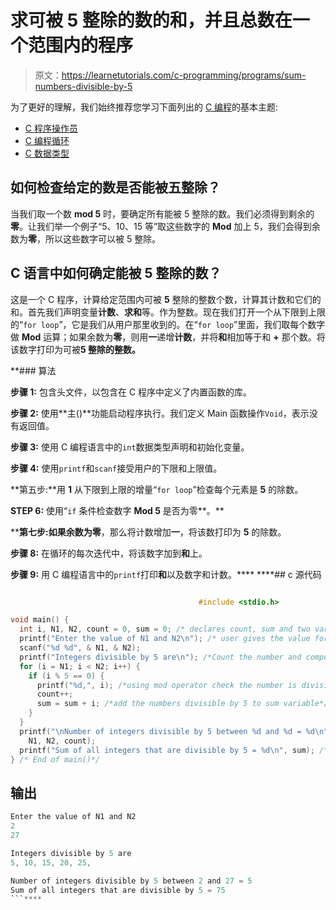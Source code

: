 # 求可被 5 整除的数的和，并且总数在一个范围内的程序

> 原文：<https://learnetutorials.com/c-programming/programs/sum-numbers-divisible-by-5>

为了更好的理解，我们始终推荐您学习下面列出的 [C 编程](../ "C programming")的基本主题:

*   [C 程序操作员](../../c-programming/operators "C program tokens")
*   [C 编程循环](../../c-programming/loops "C programming loops")
*   [C 数据类型](../../c-programming/data-types-modifiers "C data types")

## 如何检查给定的数是否能被五整除？

当我们取一个数 **mod 5** 时，要确定所有能被 5 整除的数。我们必须得到剩余的**零**。让我们举一个例子“5、10、15 等”取这些数字的 **Mod** 加上 5，我们会得到余数为**零**，所以这些数字可以被 5 整除。

## C 语言中如何确定能被 5 整除的数？

这是一个 C 程序，计算给定范围内可被 **5** 整除的整数个数，计算其计数和它们的和。首先我们声明变量**计数**、**求和**等。作为整数。现在我们打开一个从下限到上限的“`for loop`”，它是我们从用户那里收到的。在“`for loop`”里面，我们取每个数字做 **Mod** 运算；如果余数为**零**，则用**一**递增**计数**，并将**和**相加等于和 **+** 那个数。将该数字打印为可被**5 整除的整数。**

 **### 算法

**步骤 1:** 包含头文件，以包含在 C 程序中定义了内置函数的库。

**步骤 2:** 使用**主()**功能启动程序执行。我们定义 Main 函数操作`Void`，表示没有返回值。

**步骤 3:** 使用 C 编程语言中的`int`数据类型声明和初始化变量。

**步骤 4:** 使用`printf`和`scanf`接受用户的下限和上限值。

**第五步:**用 **1** 从下限到上限的增量“`for loop`”检查每个元素是 **5** 的除数。

**STEP 6:** 使用“`if` 条件检查数字 **Mod 5** 是否为零**。**

 ****第七步:**如果余数为**零**，那么将计数增加**一**，将该数打印为 **5** 的除数。

**步骤 8:** 在循环的每次迭代中，将该数字加到**和**上。

**步骤 9:** 用 C 编程语言中的`printf`打印**和**以及数字和计数。****  ****## c 源代码

```c

                                          #include <stdio.h>

void main() {
  int i, N1, N2, count = 0, sum = 0; /* declares count, sum and two variables as integer */
  printf("Enter the value of N1 and N2\n"); /* user gives the value for lower and upper range */
  scanf("%d %d", & N1, & N2);
  printf("Integers divisible by 5 are\n"); /*Count the number and compute their sum*/
  for (i = N1; i < N2; i++) {
    if (i % 5 == 0) {
      printf("%d,", i); /*using mod operator check the number is divisible by 5*/
      count++;
      sum = sum + i; /*add the numbers divisible by 5 to sum variable*/
    }
  }
  printf("\nNumber of integers divisible by 5 between %d and %d = %d\n",
    N1, N2, count);
  printf("Sum of all integers that are divisible by 5 = %d\n", sum); /* displays the output of program */
} /* End of main()*/

```

## 输出

```c
Enter the value of N1 and N2
2
27

Integers divisible by 5 are
5, 10, 15, 20, 25,

Number of integers divisible by 5 between 2 and 27 = 5
Sum of all integers that are divisible by 5 = 75
```****